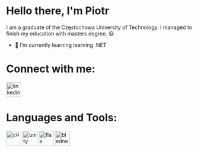 # Hello there, I'm Piotr

I am a graduate of the Częstochowa University of Technology. I managed to finish my education with masters degree. 😃

- 🌱 I’m currently learning learning .NET 

# Connect with me:
[<img src='https://upload.wikimedia.org/wikipedia/commons/thumb/c/ca/LinkedIn_logo_initials.png/800px-LinkedIn_logo_initials.png' alt='linkedin' height='40'>](https://www.linkedin.com/in/piotr-r-909271244/)  


# Languages and Tools:
[<img src='https://e7.pngegg.com/pngimages/328/221/png-clipart-c-programming-language-logo-microsoft-visual-studio-net-framework-javascript-icon-purple-logo.png' alt='c#' height='40'>](https://learn.microsoft.com/pl-pl/dotnet/csharp/) 
[<img src='https://banner2.cleanpng.com/20190516/jxv/kisspng-computer-icons-portable-network-graphics-scalable-unity-icon-of-glyph-style-available-in-svg-png-5cdd4e406bd6e8.7654505415580073604417.jpg' alt='unity' height='40'>](https://unity.com/) 
[<img src='https://flaxengine.com/wp-content/uploads/2016/12/Web_Logo_Icon_600.png' alt='flax' height='40'>](https://flaxengine.com/) 
[<img src='https://upload.wikimedia.org/wikipedia/commons/thumb/0/0c/Blender_logo_no_text.svg/2503px-Blender_logo_no_text.svg.png' alt='bledner' height='40' width='40'>](https://www.blender.org/) 
